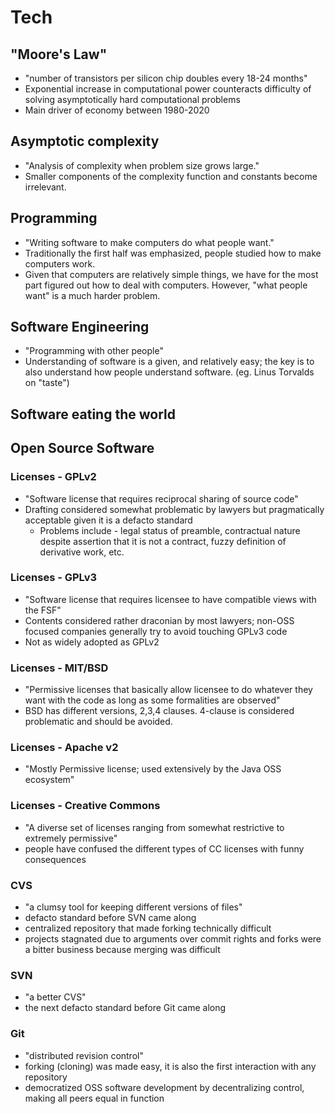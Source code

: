 # Tech

## "Moore's Law"
- "number of transistors per silicon chip doubles every 18-24 months"
- Exponential increase in computational power counteracts difficulty of solving asymptotically hard computational problems
- Main driver of economy between 1980-2020

## Asymptotic complexity
- "Analysis of complexity when problem size grows large."
- Smaller components of the complexity function and constants become irrelevant.

## Programming
- "Writing software to make computers do what people want."
- Traditionally the first half was emphasized, people studied how to make computers work.
- Given that computers are relatively simple things, we have for the most part figured out how to deal with computers. However, "what people want" is a much harder problem.

## Software Engineering
- "Programming with other people"
- Understanding of software is a given, and relatively easy; the key is to also understand how people understand software. (eg. Linus Torvalds on "taste")

## Software eating the world

## Open Source Software

### Licenses - GPLv2
- "Software license that requires reciprocal sharing of source code"
- Drafting considered somewhat problematic by lawyers but pragmatically acceptable given it is a defacto standard
  * Problems include - legal status of preamble, contractual nature despite assertion that it is not a contract, fuzzy definition of derivative work, etc.

### Licenses - GPLv3
- "Software license that requires licensee to have compatible views with the FSF"
- Contents considered rather draconian by most lawyers; non-OSS focused companies generally try to avoid touching GPLv3 code
- Not as widely adopted as GPLv2

### Licenses - MIT/BSD
- "Permissive licenses that basically allow licensee to do whatever they want with the code as long as some formalities are observed"
- BSD has different versions, 2,3,4 clauses. 4-clause is considered problematic and should be avoided.

### Licenses - Apache v2
- "Mostly Permissive license; used extensively by the Java OSS ecosystem"

### Licenses - Creative Commons
- "A diverse set of licenses ranging from somewhat restrictive to extremely permissive"
- people have confused the different types of CC licenses with funny consequences

### CVS
- "a clumsy tool for keeping different versions of files"
- defacto standard before SVN came along
- centralized repository that made forking technically difficult
- projects stagnated due to arguments over commit rights and forks were a bitter business because merging was difficult

### SVN
- "a better CVS"
- the next defacto standard before Git came along

### Git
- "distributed revision control"
- forking (cloning) was made easy, it is also the first interaction with any repository
- democratized OSS software development by decentralizing control, making all peers equal in function
